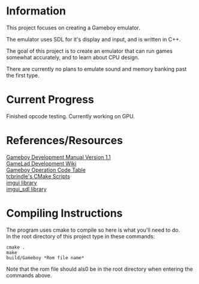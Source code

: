 # Information  
This project focuses on creating a Gameboy emulator.

The emulator uses SDL for it's display and input, and is written in C++.  

The goal of this project is to create an emulator that can run games somewhat accurately, and to learn about CPU design.  

There are currently no plans to emulate sound and memory banking past the first type.    

# Current Progress  
Finished opcode testing. Currently working on GPU. 

# References/Resources    
[Gameboy Development Manual Version 1.1](https://archive.org/details/GameBoyProgManVer1.1)  
[GameLad Development Wiki](https://github.com/Dooskington/GameLad/wiki)  
[Gameboy Operation Code Table](https://izik1.github.io/gbops/)  
[tcbrindle's CMake Scripts](https://github.com/tcbrindle/sdl2-cmake-scripts)  
[imgui library](https://github.com/ocornut/imgui)  
[imgui_sdl library](https://github.com/Tyyppi77/imgui_sdl)  

# Compiling Instructions  
The program uses cmake to compile so here is what you'll need to do.  
In the root directory of this project type in these commands:  
```
cmake .
make
build/Gameboy *Rom file name*
```
  
Note that the rom file should als0 be in the root directory when entering the commands above.
